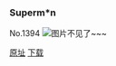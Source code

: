 ### Superm*n
No.1394
![图片不见了~~~](https://imgs.xkcd.com/comics/superm_n.png)

[原址](https://xkcd.com//1394) [下载](https://imgs.xkcd.com/comics/superm_n.png)

